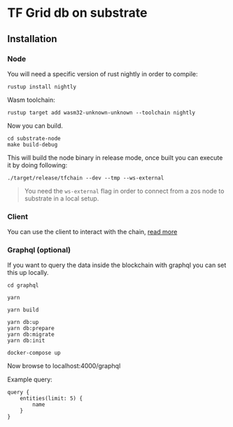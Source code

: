 # TF Grid db on substrate

## Installation

### Node

You will need a specific version of rust nightly in order to compile:

`rustup install nightly`

Wasm toolchain:

`rustup target add wasm32-unknown-unknown --toolchain nightly`

Now you can build.

```
cd substrate-node
make build-debug
```

This will build the node binary in release mode, once built you can execute it by doing following:

`./target/release/tfchain --dev --tmp --ws-external`

> You need the `ws-external` flag in order to connect from a zos node to substrate in a local setup.

### Client

You can use the client to interact with the chain, [read more](./cli-tool/readme.md)

### Graphql (optional)

If you want to query the data inside the blockchain with graphql you can set this up locally.

```
cd graphql

yarn

yarn build

yarn db:up
yarn db:prepare
yarn db:migrate
yarn db:init

docker-compose up
```

Now browse to localhost:4000/graphql

Example query: 

```
query {
    entities(limit: 5) {
        name
    }
}
```